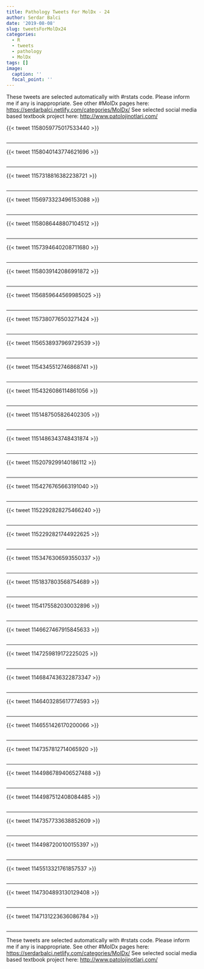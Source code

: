 ```yaml
---
title: Pathology Tweets For MolDx - 24
author: Serdar Balci
date: '2019-08-08'
slug: tweetsForMolDx24
categories:
  - R
  - tweets
  - pathology
  - MolDx
tags: []
image:
  caption: ''
  focal_point: ''
---
```



These tweets are selected automatically with #rstats code. Please inform me if any is inappropriate.
See other #MolDx pages here: https://serdarbalci.netlify.com/categories/MolDx/ 
See selected social media based textbook project here: http://www.patolojinotlari.com/

{{< tweet 1158059775017533440 >}}
<br>
<br>
<hr>
{{< tweet 1158040143774621696 >}}
<br>
<br>
<hr>
{{< tweet 1157318816382238721 >}}
<br>
<br>
<hr>
{{< tweet 1156973323496153088 >}}
<br>
<br>
<hr>
{{< tweet 1158086448807104512 >}}
<br>
<br>
<hr>
{{< tweet 1157394640208711680 >}}
<br>
<br>
<hr>
{{< tweet 1158039142086991872 >}}
<br>
<br>
<hr>
{{< tweet 1156859644569985025 >}}
<br>
<br>
<hr>
{{< tweet 1157380776503271424 >}}
<br>
<br>
<hr>
{{< tweet 1156538937969729539 >}}
<br>
<br>
<hr>
{{< tweet 1154345512746868741 >}}
<br>
<br>
<hr>
{{< tweet 1154326086114861056 >}}
<br>
<br>
<hr>
{{< tweet 1151487505826402305 >}}
<br>
<br>
<hr>
{{< tweet 1151486343748431874 >}}
<br>
<br>
<hr>
{{< tweet 1152079299140186112 >}}
<br>
<br>
<hr>
{{< tweet 1154276765663191040 >}}
<br>
<br>
<hr>
{{< tweet 1152292828275466240 >}}
<br>
<br>
<hr>
{{< tweet 1152292821744922625 >}}
<br>
<br>
<hr>
{{< tweet 1153476306593550337 >}}
<br>
<br>
<hr>
{{< tweet 1151837803568754689 >}}
<br>
<br>
<hr>
{{< tweet 1154175582030032896 >}}
<br>
<br>
<hr>
{{< tweet 1146627467915845633 >}}
<br>
<br>
<hr>
{{< tweet 1147259819172225025 >}}
<br>
<br>
<hr>
{{< tweet 1146847436322873347 >}}
<br>
<br>
<hr>
{{< tweet 1146403285617774593 >}}
<br>
<br>
<hr>
{{< tweet 1146551426170200066 >}}
<br>
<br>
<hr>
{{< tweet 1147357812714065920 >}}
<br>
<br>
<hr>
{{< tweet 1144986789406527488 >}}
<br>
<br>
<hr>
{{< tweet 1144987512408084485 >}}
<br>
<br>
<hr>
{{< tweet 1147357733638852609 >}}
<br>
<br>
<hr>
{{< tweet 1144987200100155397 >}}
<br>
<br>
<hr>
{{< tweet 1145513321761857537 >}}
<br>
<br>
<hr>
{{< tweet 1147304893130129408 >}}
<br>
<br>
<hr>
{{< tweet 1147131223636086784 >}}
<br>
<br>
<hr>


These tweets are selected automatically with #rstats code. Please inform me if any is inappropriate.
See other #MolDx pages here: https://serdarbalci.netlify.com/categories/MolDx/ 
See selected social media based textbook project here: http://www.patolojinotlari.com/
